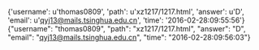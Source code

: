 {'username': u'thomas0809', 'path': u'xz1217/1217.html', 'answer': u'D', 'email': u'qyj13@mails.tsinghua.edu.cn', 'time': '2016-02-28:09:55:56'}
{"username": "thomas0809", "path": "xz1217/1217.html", "answer": "D", "email": "qyj13@mails.tsinghua.edu.cn", "time": "2016-02-28:09:56:03"}